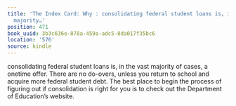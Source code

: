 ```yaml
---
title: 'The Index Card: Why : consolidating federal student loans is, in the vast
  majority…'
position: 471
book_uuid: 3b3c636e-878a-459a-adc5-8da017f35bc6
location: '576'
source: kindle
---
```


consolidating federal student loans is, in the vast majority of cases, a onetime offer. There are no do-overs, unless you return to school and acquire more federal student debt. The best place to begin the process of figuring out if consolidation is right for you is to check out the Department of Education’s website.